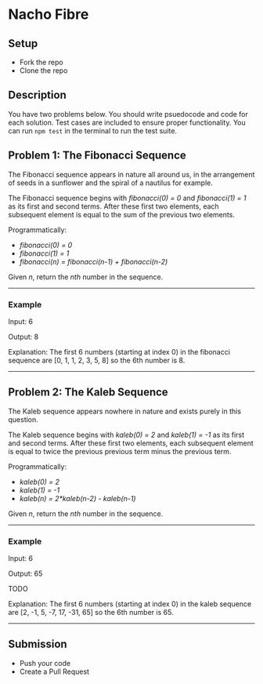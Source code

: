 # Nacho Fibre

## Setup

- Fork the repo
- Clone the repo

## Description

You have two problems below. You should write psuedocode and code for each solution. Test cases are included to ensure proper functionality. You can run `npm test` in the terminal to run the test suite.

## Problem 1: The Fibonacci Sequence

The Fibonacci sequence appears in nature all around us, in the arrangement of seeds in a sunflower and the spiral of a nautilus for example.

The Fibonacci sequence begins with _fibonacci(0) = 0_ and _fibonacci(1) = 1_ as its first and second terms. After these first two elements, each subsequent element is equal to the sum of the previous two elements.

Programmatically:

- _fibonacci(0) = 0_
- _fibonacci(1) = 1_
- _fibonacci(n) = fibonacci(n-1) + fibonacci(n-2)_

Given _n_, return the _nth_ number in the sequence.

---

### Example

Input: 6

Output: 8

Explanation: The first 6 numbers (starting at index 0) in the fibonacci sequence are [0, 1, 1, 2, 3, 5, 8] so the 6th number is 8.

---

## Problem 2: The Kaleb Sequence

The Kaleb sequence appears nowhere in nature and exists purely in this question.

The Kaleb sequence begins with _kaleb(0) = 2_ and _kaleb(1) = -1_ as its first and second terms. After these first two elements, each subsequent element is equal to twice the previous previous term minus the previous term.

Programmatically:

- _kaleb(0) = 2_
- _kaleb(1) = -1_
- _kaleb(n) = 2\*kaleb(n-2) - kaleb(n-1)_

Given _n_, return the _nth_ number in the sequence.

---

### Example

Input: 6

Output: 65

TODO

Explanation: The first 6 numbers (starting at index 0) in the kaleb sequence are [2, -1, 5, -7, 17, -31, 65] so the 6th number is 65.

---

## Submission

- Push your code
- Create a Pull Request
